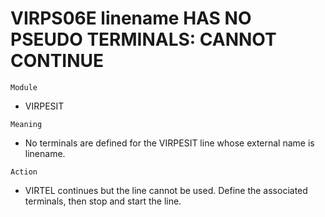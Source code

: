 # VIRPS06E linename HAS NO PSEUDO TERMINALS: CANNOT CONTINUE

`Module`
- VIRPESIT

`Meaning`
- No terminals are defined for the VIRPESIT line whose external name is linename.

`Action`
- VIRTEL continues but the line cannot be used. Define the associated terminals, then stop and start the line.
